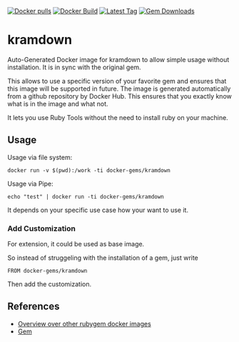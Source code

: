 [![Docker pulls](https://img.shields.io/docker/pulls/rubygem/kramdown.svg)](https://hub.docker.com/r/rubygem/kramdown/)
[![Docker Build](https://img.shields.io/docker/automated/rubygem/kramdown.svg)](https://hub.docker.com/r/rubygem/kramdown/)
[![Latest Tag](https://img.shields.io/github/tag/docker-rubygem/kramdown.svg)](https://hub.docker.com/r/rubygem/kramdown/)
[![Gem Downloads](https://img.shields.io/gem/dt/kramdown.svg)](https://rubygems.org/gems/kramdown/)
# kramdown

Auto-Generated Docker image for kramdown to allow simple usage without installation.
It is in sync with the original gem.

This allows to use a specific version of your favorite gem and ensures that this image will be supported in future.
The image is generated automatically from a github repository by Docker Hub.
This ensures that you exactly know what is in the image and what not.

It lets you use Ruby Tools without the need to install ruby on your machine.

## Usage

Usage via file system:

`docker run -v $(pwd):/work -ti docker-gems/kramdown`

Usage via Pipe:

`echo "test" | docker run -ti docker-gems/kramdown`

It depends on your specific use case how your want to use it.

### Add Customization

For extension, it could be used as base image.

So instead of struggeling with the installation of a gem, just write

`FROM docker-gems/kramdown`

Then add the customization.

## References

 - [Overview over other rubygem docker images](https://github.com/thinkbot/docker-rubygem)
 - [Gem](https://rubygems.org/gems/kramdown/)
